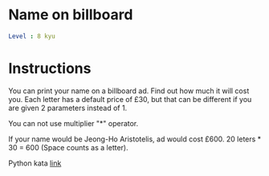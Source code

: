 # Name on billboard

```yaml
Level : 8 kyu
```

# Instructions

You can print your name on a billboard ad. Find out how much it will cost you. Each letter has a default price of £30, but that can be different if you are given 2 parameters instead of 1.

You can not use multiplier "*" operator.

If your name would be Jeong-Ho Aristotelis, ad would cost £600. 20 leters * 30 = 600 (Space counts as a letter).

Python kata [link](https://www.codewars.com/kata/570e8ec4127ad143660001fd/train/python)